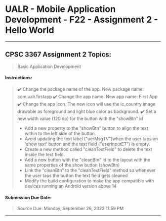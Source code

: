 # UALR - Mobile Application Development - F22 - Assignment 2 - Hello World

---

## CPSC 3367 Assignment 2 Topics:

> Basic Application Development

#### Instructions:

> :heavy_check_mark: Change the package name of the app. New package name: com.ualr.firstapp
> :heavy_check_mark: Change the app name. New app name: First App
> :heavy_check_mark: Change the app icon. The new icon will use the ic_country image drawable as foreground and light blue color as background.
> :heavy_check_mark: Set a new width value (120 dp) for the button with the "showBtn" id
> * Add a new property to the "showBtn" button to align the text within to the left side of the button.
> * Avoid updating the text label ("uerMsgTV")when the user taps on 'show text' button and the text field ("userInputET") is empty.
> * Create a new method called "cleanTextField" to delete the text inside the text field.
> * Add a new button with the "cleanBtn" id to the layout with the same properties of the show button (showBtn)
> * Link the "cleanBtn" to the "cleanTextField" method so whenever the user taps the button the text field gets cleaned
> * Modify the build configuration to make the app compatible with devices running an Android version above 14

#### Submission Due Date:

>  Source Due: Monday, September 26, 2022 11:59 PM

---
